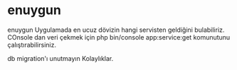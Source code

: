 # enuygun
enuygun
Uygulamada en ucuz dövizin hangi servisten geldiğini bulabiliriz.
COnsole dan veri çekmek için php bin/console app:service:get komunutunu çalıştırabilirsiniz.

db migration'ı unutmayın Kolaylıklar.
